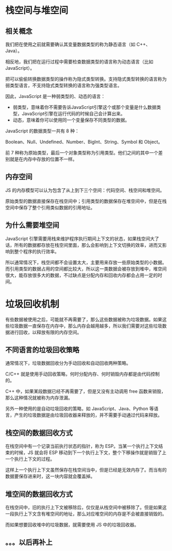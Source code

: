 # 栈空间与堆空间

## 相关概念

我们把在使⽤之前就需要确认其变量数据类型的称为静态语⾔（如 C++、Java）。 

相反地，我们把在运⾏过程中需要检查数据类型的语⾔称为动态语⾔（比如 JavaScript）。

把可以偷偷转换数据类型的操作称为隐式类型转换。⽀持隐式类型转换的语⾔称为弱类型语⾔，不⽀持隐式类型转换的语⾔称为强类型语⾔。

因此，JavaScript 是⼀种弱类型的、动态的语⾔：

+ 弱类型，意味着你不需要告诉JavaScript引擎这个或那个变量是什么数据类型，JavaScript引擎在运⾏代码的时候⾃⼰会计算出来。 
+ 动态，意味着你可以使⽤同⼀个变量保存不同类型的数据。

JavaScript 的数据类型一共有 8 种：

Boolean、Null、Undefined、Number、BigInt、String、Symbol 和 Object。

前 7 种称为原始类型，最后一个对象类型称为引用类型。他们之间的其中一个差别就是在内存中存放的位置不一样。

## 内存空间

JS 的内存模型可以认为包含了从上到下三个空间：代码空间、栈空间和堆空间。

原始类型的数据直接保存在栈空间中；引用类型的数据保存在堆空间中，但是在栈空间中保存了整个引用类似数据的引用地址。

## 为什么需要堆空间

JavaScript 引擎需要⽤栈来维护程序执⾏期间上下⽂的状态，如果栈空间⼤了话，所有的数据都存放在栈空间⾥⾯，那么会影响到上下⽂切换的效率，进⽽⼜影响到整个程序的执⾏效率。

所以通常情况下，栈空间都不会设置太⼤，主要⽤来存放⼀些原始类型的⼩数据。⽽引⽤类型的数据占⽤的空间都⽐较⼤，所以这⼀类数据会被存放到堆中，堆空间很⼤，能存放很多⼤的数据，不过缺点是分配内存和回收内存都会占⽤⼀定的时间。

# 垃圾回收机制

有些数据被使用之后，可能就不再需要了，那么这些数据被称为垃圾数据。如果这些垃圾数据⼀直保存在内存中，那么内存会越⽤越多，所以我们需要对这些垃圾数据进⾏回收，以释放有限的内存空间。

## 不同语言的垃圾回收策略

通常情况下，垃圾数据回收分为⼿动回收和⾃动回收两种策略。

C/C++ 就是使⽤⼿动回收策略，何时分配内存、何时销毁内存都是由代码控制的。

C++ 中，如果某段数据已经不再需要了，但是⼜没有主动调⽤ free 函数来销毁，那么这种情况就被称为内存泄漏。

另外⼀种使⽤的是⾃动垃圾回收的策略，如 JavaScript、Java、Python 等语⾔，产⽣的垃圾数据是由垃圾回收器来释放的，并不需要⼿动通过代码来释放。

## 栈空间的数据回收方式

在栈空间中有一个记录当前执行状态的指针，称为 ESP。当某一个执行上下文结束的时候，JS 就会将 ESP 移动到下一个执行上下文，整个下移操作就是销毁了上一个执行上下文的过程。

这样上一个执行上下文虽然保存在栈空间当中，但是已经是无效内存了。而当有的数据要保存进来时，这一块内容就会覆盖掉。

## 堆空间的数据回收方式

在栈空间中，旧的执行上下文被移除后，仅仅是从栈空间中被移除了。但是如果这一段执行上下文含有堆空间的地址，那么对应堆空间的内存是不会被直接销毁的。

而如果想要回收堆中的垃圾数据，就需要使用 JS 中的垃圾回收器。

## 。。。以后再补上
